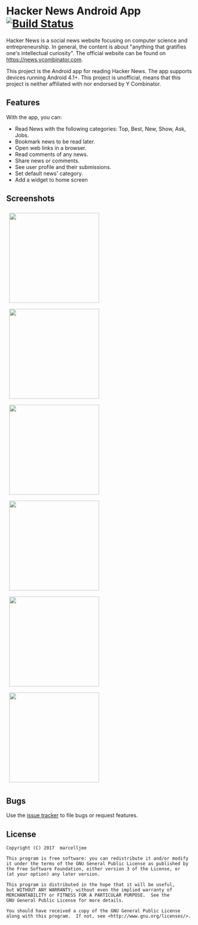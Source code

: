 Hacker News Android App [![Build Status](https://travis-ci.org/marcelljee/hacker-news-android-app.svg?branch=master)](https://travis-ci.org/marcelljee/hacker-news-android-app)
=======================

Hacker News is a social news website focusing on computer science and entrepreneurship. 
In general, the content is about "anything that gratifies one's intellectual curiosity". 
The official website can be found on https://news.ycombinator.com.

This project is the Android app for reading Hacker News. 
The app supports devices running Android 4.1+.
This project is unofficial, means that this project is neither affiliated with nor endorsed by Y Combinator.

<h2>Features</h2>

With the app, you can:

- Read News with the following categories: Top, Best, New, Show, Ask, Jobs.
- Bookmark news to be read later.
- Open web links in a browser.
- Read comments of any news.
- Share news or comments.
- See user profile and their submissions.
- Set default news' category.
- Add a widget to home screen

<h2>Screenshots</h2>

<p align="left">
<img src="https://user-images.githubusercontent.com/16059491/28873849-7e218d5e-77b9-11e7-8b37-0f10bf3d1ce2.png" vspace=8 hspace=8 width="240">
<img src="https://user-images.githubusercontent.com/16059491/28873848-7e012bae-77b9-11e7-8e30-b843f90288c9.png" vspace=8 hspace=8 width="240">
<img src="https://user-images.githubusercontent.com/16059491/28869189-223bf53c-77a6-11e7-831e-309d944decc8.png" vspace=8 hspace=8 width="240">
<img src="https://user-images.githubusercontent.com/16059491/28869191-2245a302-77a6-11e7-838d-ff3fb66d3378.png" vspace=8 hspace=8 width="240">
<img src="https://user-images.githubusercontent.com/16059491/28873729-06105b42-77b9-11e7-8544-59bcb58eca47.png" vspace=8 hspace=8 width="240">
<img src="https://user-images.githubusercontent.com/16059491/28869192-228e13a8-77a6-11e7-967f-168d7c9ac1f2.png" vspace=8 hspace=8 width="240">
</p>

<h2>Bugs</h2>

Use the [issue tracker](https://github.com/marcelje/hacker-news-android-app/issues) to file bugs or request features.

<h2>License</h2>

    Copyright (C) 2017  marcelljee

    This program is free software: you can redistribute it and/or modify
    it under the terms of the GNU General Public License as published by
    the Free Software Foundation, either version 3 of the License, or
    (at your option) any later version.

    This program is distributed in the hope that it will be useful,
    but WITHOUT ANY WARRANTY; without even the implied warranty of
    MERCHANTABILITY or FITNESS FOR A PARTICULAR PURPOSE.  See the
    GNU General Public License for more details.

    You should have received a copy of the GNU General Public License
    along with this program.  If not, see <http://www.gnu.org/licenses/>.
